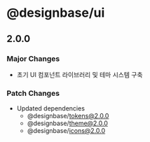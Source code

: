 # @designbase/ui

## 2.0.0

### Major Changes

- 초기 UI 컴포넌트 라이브러리 및 테마 시스템 구축

### Patch Changes

- Updated dependencies
  - @designbase/tokens@2.0.0
  - @designbase/theme@2.0.0
  - @designbase/icons@2.0.0
